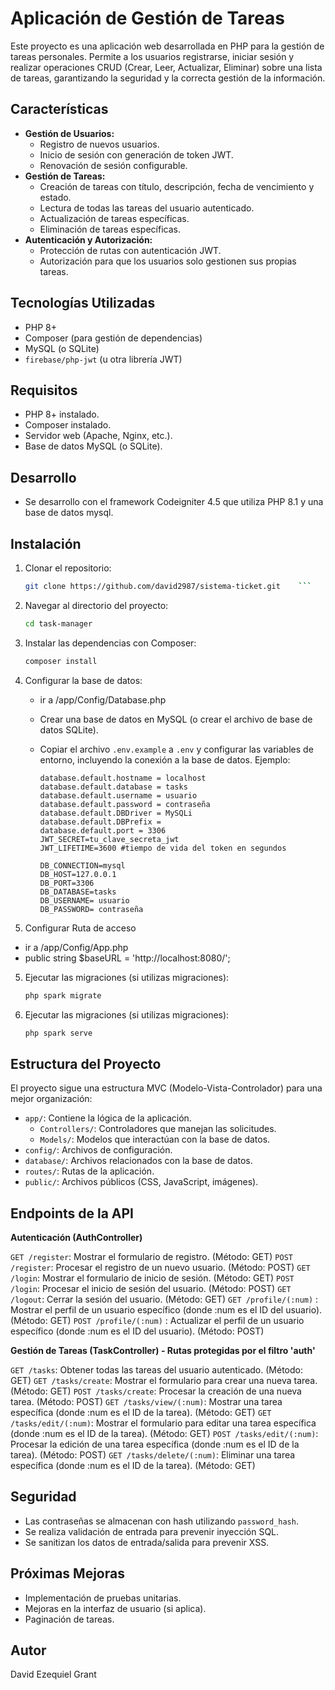 # Aplicación de Gestión de Tareas

Este proyecto es una aplicación web desarrollada en PHP para la gestión de tareas personales. Permite a los usuarios registrarse, iniciar sesión y realizar operaciones CRUD (Crear, Leer, Actualizar, Eliminar) sobre una lista de tareas, garantizando la seguridad y la correcta gestión de la información.

## Características

*   **Gestión de Usuarios:**
    *   Registro de nuevos usuarios.
    *   Inicio de sesión con generación de token JWT.
    *   Renovación de sesión configurable.
*   **Gestión de Tareas:**
    *   Creación de tareas con título, descripción, fecha de vencimiento y estado.
    *   Lectura de todas las tareas del usuario autenticado.
    *   Actualización de tareas específicas.
    *   Eliminación de tareas específicas.
*   **Autenticación y Autorización:**
    *   Protección de rutas con autenticación JWT.
    *   Autorización para que los usuarios solo gestionen sus propias tareas.

## Tecnologías Utilizadas

*   PHP 8+
*   Composer (para gestión de dependencias)
*   MySQL (o SQLite)
*   `firebase/php-jwt` (u otra librería JWT)

## Requisitos

*   PHP 8+ instalado.
*   Composer instalado.
*   Servidor web (Apache, Nginx, etc.).
*   Base de datos MySQL (o SQLite).

## Desarrollo 
*   Se desarrollo con el framework Codeigniter 4.5  que utiliza PHP 8.1 y una base de datos mysql. 

## Instalación

1.  Clonar el repositorio:

    ```bash
    git clone https://github.com/david2987/sistema-ticket.git    ```

2.  Navegar al directorio del proyecto:

    ```bash
    cd task-manager
    ```

3.  Instalar las dependencias con Composer:

    ```bash
    composer install
    ```

4.  Configurar la base de datos:
    *   ir a /app/Config/Database.php
    *   Crear una base de datos en MySQL (o crear el archivo de base de datos SQLite).
    *   Copiar el archivo `.env.example` a `.env` y configurar las variables de entorno, incluyendo la conexión a la base de datos. Ejemplo:

        ```
        database.default.hostname = localhost
        database.default.database = tasks
        database.default.username = usuario
        database.default.password = contraseña
        database.default.DBDriver = MySQLi
        database.default.DBPrefix =
        database.default.port = 3306
        JWT_SECRET=tu_clave_secreta_jwt        
        JWT_LIFETIME=3600 #tiempo de vida del token en segundos

        DB_CONNECTION=mysql
        DB_HOST=127.0.0.1
        DB_PORT=3306
        DB_DATABASE=tasks
        DB_USERNAME= usuario
        DB_PASSWORD= contraseña
        
        ```
5. Configurar Ruta de acceso 

*    ir a /app/Config/App.php
*    public string $baseURL = 'http://localhost:8080/';

5.  Ejecutar las migraciones (si utilizas migraciones):

    ```bash
    php spark migrate
    ```
  
  
5.  Ejecutar las migraciones (si utilizas migraciones):

    ```bash
    php spark serve
    ```
  

## Estructura del Proyecto

El proyecto sigue una estructura MVC (Modelo-Vista-Controlador) para una mejor organización:

*   `app/`: Contiene la lógica de la aplicación.
    *   `Controllers/`: Controladores que manejan las solicitudes.
    *   `Models/`: Modelos que interactúan con la base de datos.
*   `config/`: Archivos de configuración.
*   `database/`: Archivos relacionados con la base de datos.
*   `routes/`: Rutas de la aplicación.
*   `public/`: Archivos públicos (CSS, JavaScript, imágenes).

## Endpoints de la API

**Autenticación (AuthController)**

`GET /register`: Mostrar el formulario de registro. (Método: GET)
`POST /register`: Procesar el registro de un nuevo usuario. (Método: POST)
`GET /login`: Mostrar el formulario de inicio de sesión. (Método: GET)
`POST /login`: Procesar el inicio de sesión del usuario. (Método: POST)
`GET /logout`: Cerrar la sesión del usuario. (Método: GET)
`GET /profile/(:num)` : Mostrar el perfil de un usuario específico (donde :num es el ID del usuario). (Método: GET)
`POST /profile/(:num)`  : Actualizar el perfil de un usuario específico (donde :num es el ID del usuario). (Método: POST)

**Gestión de Tareas (TaskController) - Rutas protegidas por el filtro 'auth'**

`GET /tasks`: Obtener todas las tareas del usuario autenticado. (Método: GET)
`GET /tasks/create`: Mostrar el formulario para crear una nueva tarea. (Método: GET)
`POST /tasks/create`: Procesar la creación de una nueva tarea. (Método: POST)
`GET /tasks/view/(:num)`: Mostrar una tarea específica (donde :num es el ID de la tarea). (Método: GET)
`GET /tasks/edit/(:num)`: Mostrar el formulario para editar una tarea específica (donde :num es el ID de la tarea). (Método: GET)
`POST /tasks/edit/(:num)`: Procesar la edición de una tarea específica (donde :num es el ID de la tarea). (Método: POST)
`GET /tasks/delete/(:num)`: Eliminar una tarea específica (donde :num es el ID de la tarea). (Método: GET)


## Seguridad

*   Las contraseñas se almacenan con hash utilizando `password_hash`.
*   Se realiza validación de entrada para prevenir inyección SQL.
*   Se sanitizan los datos de entrada/salida para prevenir XSS.


## Próximas Mejoras

*   Implementación de pruebas unitarias.
*   Mejoras en la interfaz de usuario (si aplica).
*   Paginación de tareas.

## Autor

David Ezequiel Grant    

